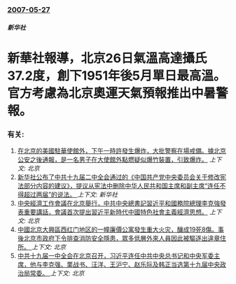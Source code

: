 ### [2007-05-27](/news/2007/05/27/index.md)

##### 新华社
# 新華社報導，北京26日氣溫高達攝氏37.2度，創下1951年後5月單日最高溫。官方考慮為北京奧運天氣預報推出中暑警報。




### 有关:

1. [在北京的美國駐華使館外，下午一時許發生爆炸，大批警察在場戒備。據北京公安之後通報，是一名男子在大使館外點燃疑似爆竹裝置，引致爆炸。](/news/2018/07/26/在北京的美國駐華使館外-下午一時許發生爆炸-大批警察在場戒備-據北京公安之後通報-是一名男子在大使館外點燃疑似爆竹裝置.md) _上下文: 北京_
2. [ 新华社公布了中共十九届二中全会通过的《中国共产党中央委员会关于修改宪法部分内容的建议》，提议从宪法中删除中华人民共和国主席和副主席“连任不得超过两届”的说法。 ](/news/2018/02/25/新华社公布了中共十九届二中全会通过的-中国共产党中央委员会关于修改宪法部分内容的建议-提议从宪法中删除中华人民共和国.md) _上下文: 新华社_
3. [中央經濟工作會議在北京舉行，中共中央總書記習近平和國務院總理李克強發表重要講話，會議首次提出習近平新時代中國特色社會主義經濟思想。](/news/2017/12/20/中央經濟工作會議在北京舉行-中共中央總書記習近平和國務院總理李克強發表重要講話-會議首次提出習近平新時代中國特色社會主義.md) _上下文: 北京_
4. [中國北京大興區西红门地区的一幢廉價公寓發生重大火灾，釀成19死8傷。事後北京市政府下令排查消防安全隱患，眾多低層外來人員因此被驅逐出違章住所。 ](/news/2017/11/18/中國北京大興區西红门地区的一幢廉價公寓發生重大火灾-釀成19死8傷-事後北京市政府下令排查消防安全隱患-眾多低層外來人員.md) _上下文: 北京_
5. [中共十九届一中全会在北京召开，习近平连任中共中央总书记和中央军委主席，他与李克强、栗战书、汪洋、王沪宁、赵乐际及韩正当选第十九届中央政治局常委。 ](/news/2017/10/25/中共十九届一中全会在北京召开-习近平连任中共中央总书记和中央军委主席-他与李克强-栗战书-汪洋-王沪宁-赵乐际及韩正当选.md) _上下文: 北京_
